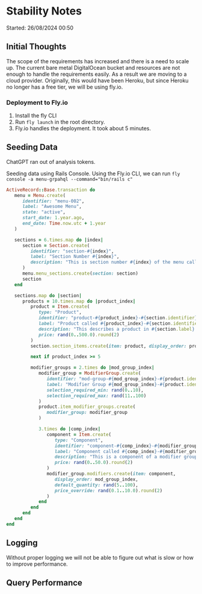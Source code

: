 # Stability Notes

Started: 26/08/2024 00:50

## Initial Thoughts

The scope of the requirements has increased and there is a need to scale up.
The current bare metal DigitalOcean bucket and resources are not enough to
handle the requirements easily.
As a result we are moving to a cloud provider.
Originally, this would have been Heroku, but since Heroku no longer has a
free tier, we will be using fly.io.

### Deployment to Fly.io

1. Install the fly CLI
2. Run `fly launch` in the root directory.
3. Fly.io handles the deployment. It took about 5 minutes.

## Seeding Data

ChatGPT ran out of analysis tokens.

Seeding data using Rails Console.
Using the Fly.io CLI, we can run `fly console -a menu-grpahql --command="bin/rails c"`

```ruby
ActiveRecord::Base.transaction do
   menu = Menu.create(
      identifier: "menu-002",
      label: "Awesome Menu",
      state: "active",
      start_date: 1.year.ago,
      end_date: Time.now.utc + 1.year
   )

   sections = 6.times.map do |index|
      section = Section.create(
         identifier: "section-#{index}",
         label: "Section Number #{index}",
         description: "This is section number #{index} of the menu called #{menu.label}"
      )
      menu.menu_sections.create(section: section)
      section
   end

   sections.map do |section|
      products = 10.times.map do |product_index|
         product = Item.create(
            type: "Product",
            identifier: "product-#{product_index}-#{section.identifier}",
            label: "Product called #{product_index}-#{section.identifier}",
            description: "This describes a product in #{section.label}.",
            price: rand(0..500.0).round(2)
         )
         section.section_items.create(item: product, display_order: product_index)

         next if product_index >= 5

         modifier_groups = 2.times do |mod_group_index|
            modifier_group = ModifierGroup.create(
               identifier: "mod-group-#{mod_group_index}-#{product.identifier}",
               label: "Modifier Group #{mod_group_index}-#{product.identifier}",
               selection_required_min: rand(0..10),
               selection_required_max: rand(11..100)
            )
            product.item_modifier_groups.create(
               modifier_group: modifier_group
            )

            3.times do |comp_index|
               component = Item.create(
                  type: "Component",
                  identifier: "component-#{comp_index}-#{modifier_group.identifier}",
                  label: "Component called #{comp_index}-#{modifier_group.identifier}",
                  description: "This is a component of a modifier group: #{modifier_group.identifier}",
                  price: rand(0..50.0).round(2)
               )
               modifier_group.modifiers.create(item: component,
                  display_order: mod_group_index,
                  default_quantity: rand(5..100),
                  price_override: rand(0.1..10.0).round(2)
               )
            end
         end
      end
   end
end
```

## Logging

Without proper logging we will not be able to figure out what is slow
or how to improve performance.

## Query Performance

